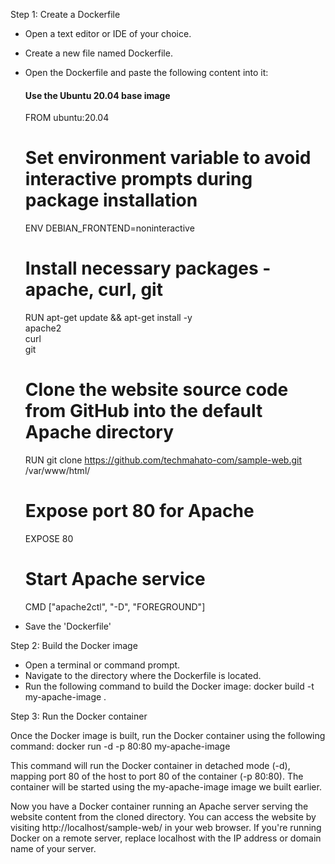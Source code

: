 Step 1: Create a Dockerfile
- Open a text editor or IDE of your choice.
- Create a new file named Dockerfile.
- Open the Dockerfile and paste the following content into it:
    #### Use the Ubuntu 20.04 base image
    FROM ubuntu:20.04

    # Set environment variable to avoid interactive prompts during package installation
    ENV DEBIAN_FRONTEND=noninteractive

    # Install necessary packages - apache, curl, git
    RUN apt-get update && apt-get install -y \
        apache2 \
        curl \
        git

    # Clone the website source code from GitHub into the default Apache directory
    RUN git clone https://github.com/techmahato-com/sample-web.git /var/www/html/

    # Expose port 80 for Apache
    EXPOSE 80

    # Start Apache service
    CMD ["apache2ctl", "-D", "FOREGROUND"]

- Save the 'Dockerfile'

Step 2: Build the Docker image

- Open a terminal or command prompt.
- Navigate to the directory where the Dockerfile is located.
- Run the following command to build the Docker image:
    docker build -t my-apache-image .

Step 3: Run the Docker container

Once the Docker image is built, run the Docker container using the following command:
    docker run -d -p 80:80 my-apache-image

This command will run the Docker container in detached mode (-d), mapping port 80 of the host to port 80 of the container (-p 80:80). The container will be started using the my-apache-image image we built earlier.

Now you have a Docker container running an Apache server serving the website content from the cloned directory. You can access the website by visiting http://localhost/sample-web/ in your web browser. If you're running Docker on a remote server, replace localhost with the IP address or domain name of your server.